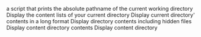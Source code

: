 a script that prints the absolute pathname of the current working directory
Display the content lists of your current directory
Display current directory' contents in a long format
Display directory contents including hidden files
Display content directory contents
Display content directory
